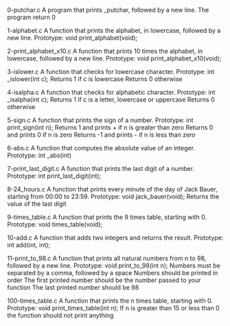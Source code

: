 0-putchar.c
  A program that prints _putchar, followed by a new line.
 The program return 0
 
1-alphabet.c
  A function that prints the alphabet, in lowercase, followed by a new line.
  Prototype: void print_alphabet(void);
  
2-print_alphabet_x10.c
 A function that prints 10 times the alphabet, in lowercase, followed by a new line.
 Prototype: void print_alphabet_x10(void);

3-islower.c
 A function that checks for lowercase character.
 Prototype: int _islower(int c);
 Returns 1 if c is lowercase
 Returns 0 otherwise
 
4-isalpha.c
  A function that checks for alphabetic character.
  Prototype: int _isalpha(int c);
  Returns 1 if c is a letter, lowercase or uppercase
  Returns 0 otherwise
  
5-sign.c 
 A function that prints the sign of a number.
 Prototype: int print_sign(int n);
 Returns 1 and prints + if n is greater than zero
 Returns 0 and prints 0 if n is zero
 Returns -1 and prints - if n is less than zero
 
6-abs.c
 A function that computes the absolute value of an integer.
 Prototype: int _abs(int)
 
7-print_last_digit.c
 A function that prints the last digit of a number.
 Prototype: int print_last_digit(int);
 
8-24_hours.c
 A function that prints every minute of the day of Jack Bauer, starting from 00:00 to 23:59.
 Prototype: void jack_bauer(void);
 Returns the value of the last digit
 
9-times_table.c
 A function that prints the 9 times table, starting with 0.
 Prototype: void times_table(void);
 
10-add.c
 A function that adds two integers and returns the result.
 Prototype: int add(int, int);
 
11-print_to_98.c
 A function that prints all natural numbers from n to 98, followed by a new line.
 Prototype: void print_to_98(int n);
 Numbers must be separated by a comma, followed by a space
 Numbers should be printed in order
 The first printed number should be the number passed to your function
 The last printed number should be 98
 
100-times_table.c
 A function that prints the n times table, starting with 0.
 Prototype: void print_times_table(int n);
 If n is greater than 15 or less than 0 the function should not print anything
 
